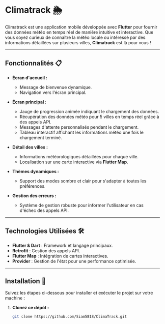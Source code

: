 # Climatrack 🌦️

Climatrack est une application mobile développée avec **Flutter** pour fournir des données météo en temps réel de manière intuitive et interactive. Que vous soyez curieux de connaître la météo locale ou intéressé par des informations détaillées sur plusieurs villes, **Climatrack** est là pour vous !

---

## Fonctionnalités 📋

- **Écran d'accueil :**
    - Message de bienvenue dynamique.
    - Navigation vers l'écran principal.

- **Écran principal :**
    - Jauge de progression animée indiquant le chargement des données.
    - Récupération des données météo pour 5 villes en temps réel grâce à des appels API.
    - Messages d'attente personnalisés pendant le chargement.
    - Tableau interactif affichant les informations météo une fois le chargement terminé.

- **Détail des villes :**
    - Informations météorologiques détaillées pour chaque ville.
    - Localisation sur une carte interactive via **Flutter Map**.

- **Thèmes dynamiques :**
    - Support des modes sombre et clair pour s'adapter à toutes les préférences.

- **Gestion des erreurs :**
    - Système de gestion robuste pour informer l'utilisateur en cas d'échec des appels API.

---

## Technologies Utilisées 🛠️

- **Flutter & Dart** : Framework et langage principaux.
- **Retrofit** : Gestion des appels API.
- **Flutter Map** : Intégration de cartes interactives.
- **Provider** : Gestion de l'état pour une performance optimisée.

---

## Installation 🚀

Suivez les étapes ci-dessous pour installer et exécuter le projet sur votre machine :

1. **Clonez ce dépôt :**
   ```bash
   git clone https://github.com/Siam5818/ClimaTrack.git
